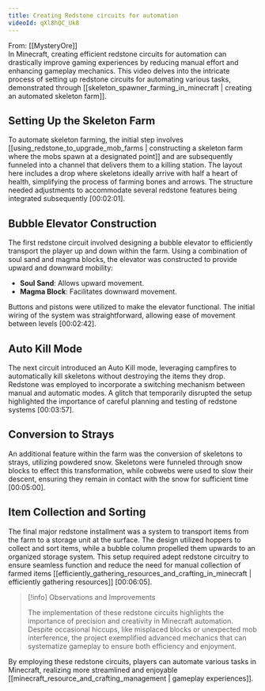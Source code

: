 ```yaml
---
title: Creating Redstone circuits for automation
videoId: qXl8hQC_Uk8
---
```


From: [[MysteryOre]] <br/> 
In Minecraft, creating efficient redstone circuits for automation can drastically improve gaming experiences by reducing manual effort and enhancing gameplay mechanics. This video delves into the intricate process of setting up redstone circuits for automating various tasks, demonstrated through [[skeleton_spawner_farming_in_minecraft | creating an automated skeleton farm]].

## Setting Up the Skeleton Farm

To automate skeleton farming, the initial step involves [[using_redstone_to_upgrade_mob_farms | constructing a skeleton farm where the mobs spawn at a designated point]] and are subsequently funneled into a channel that delivers them to a killing station. The layout here includes a drop where skeletons ideally arrive with half a heart of health, simplifying the process of farming bones and arrows. The structure needed adjustments to accommodate several redstone features being integrated subsequently <a class="yt-timestamp" data-t="00:02:01">[00:02:01]</a>.

## Bubble Elevator Construction

The first redstone circuit involved designing a bubble elevator to efficiently transport the player up and down within the farm. Using a combination of soul sand and magma blocks, the elevator was constructed to provide upward and downward mobility:

- **Soul Sand**: Allows upward movement.
- **Magma Block**: Facilitates downward movement.

Buttons and pistons were utilized to make the elevator functional. The initial wiring of the system was straightforward, allowing ease of movement between levels <a class="yt-timestamp" data-t="00:02:42">[00:02:42]</a>.

## Auto Kill Mode

The next circuit introduced an Auto Kill mode, leveraging campfires to automatically kill skeletons without destroying the items they drop. Redstone was employed to incorporate a switching mechanism between manual and automatic modes. A glitch that temporarily disrupted the setup highlighted the importance of careful planning and testing of redstone systems <a class="yt-timestamp" data-t="00:03:57">[00:03:57]</a>.

## Conversion to Strays

An additional feature within the farm was the conversion of skeletons to strays, utilizing powdered snow. Skeletons were funneled through snow blocks to effect this transformation, while cobwebs were used to slow their descent, ensuring they remain in contact with the snow for sufficient time <a class="yt-timestamp" data-t="00:05:00">[00:05:00]</a>.

## Item Collection and Sorting

The final major redstone installment was a system to transport items from the farm to a storage unit at the surface. The design utilized hoppers to collect and sort items, while a bubble column propelled them upwards to an organized storage system. This setup required adept redstone circuitry to ensure seamless function and reduce the need for manual collection of farmed items [[efficiently_gathering_resources_and_crafting_in_minecraft | efficiently gathering resources]] <a class="yt-timestamp" data-t="00:06:05">[00:06:05]</a>.

> [!info] Observations and Improvements
> 
> The implementation of these redstone circuits highlights the importance of precision and creativity in Minecraft automation. Despite occasional hiccups, like misplaced blocks or unexpected mob interference, the project exemplified advanced mechanics that can systematize gameplay to ensure both efficiency and enjoyment.

By employing these redstone circuits, players can automate various tasks in Minecraft, realizing more streamlined and enjoyable [[minecraft_resource_and_crafting_management | gameplay experiences]].